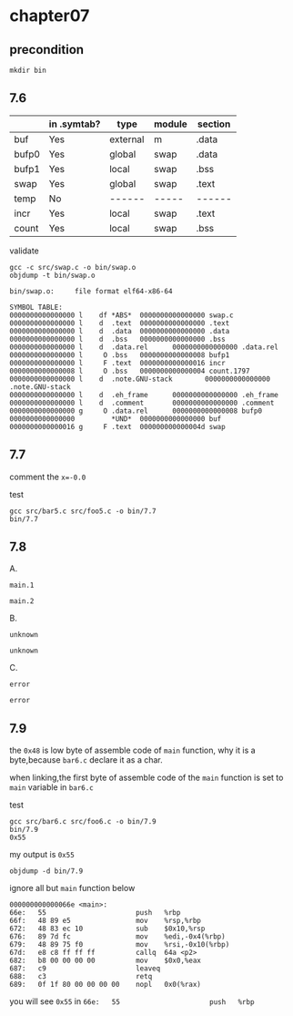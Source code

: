 # chapter07

## precondition
````shell
mkdir bin
````

## 7.6

|    |in .symtab?| type | module | section |
|----|-----------|------|--------|---------|
|buf |     Yes   |external|m       | .data   |
|bufp0|    Yes   |global|swap    | .data   |
|bufp1|    Yes   |local |swap    | .bss    |
|swap|     Yes   |global|swap    | .text   |
|temp|     No    |------|-----   | ------  |
|incr|     Yes   |local |swap    | .text   |
|count|    Yes   |local |swap    | .bss    |

validate

    gcc -c src/swap.c -o bin/swap.o
    objdump -t bin/swap.o

    bin/swap.o:     file format elf64-x86-64

    SYMBOL TABLE:
    0000000000000000 l    df *ABS*  0000000000000000 swap.c
    0000000000000000 l    d  .text  0000000000000000 .text
    0000000000000000 l    d  .data  0000000000000000 .data
    0000000000000000 l    d  .bss   0000000000000000 .bss
    0000000000000000 l    d  .data.rel      0000000000000000 .data.rel
    0000000000000000 l     O .bss   0000000000000008 bufp1
    0000000000000000 l     F .text  0000000000000016 incr
    0000000000000008 l     O .bss   0000000000000004 count.1797
    0000000000000000 l    d  .note.GNU-stack        0000000000000000 .note.GNU-stack
    0000000000000000 l    d  .eh_frame      0000000000000000 .eh_frame
    0000000000000000 l    d  .comment       0000000000000000 .comment
    0000000000000000 g     O .data.rel      0000000000000008 bufp0
    0000000000000000         *UND*  0000000000000000 buf
    0000000000000016 g     F .text  000000000000004d swap


## 7.7

comment the `x=-0.0`

test

    gcc src/bar5.c src/foo5.c -o bin/7.7
    bin/7.7

## 7.8

A.

    main.1

    main.2

B.

    unknown

    unknown

C.

    error

    error


## 7.9

the `0x48` is low byte of assemble code of `main` function, why it is a byte,because `bar6.c` declare it as a char.

when linking,the first byte of assemble code of the `main` function  is set to `main` variable in `bar6.c`

test

    gcc src/bar6.c src/foo6.c -o bin/7.9
    bin/7.9
    0x55

my output is `0x55`

    objdump -d bin/7.9

ignore all but `main` function below

    000000000000066e <main>:
    66e:   55                      push   %rbp
    66f:   48 89 e5                mov    %rsp,%rbp
    672:   48 83 ec 10             sub    $0x10,%rsp
    676:   89 7d fc                mov    %edi,-0x4(%rbp)
    679:   48 89 75 f0             mov    %rsi,-0x10(%rbp)
    67d:   e8 c8 ff ff ff          callq  64a <p2>
    682:   b8 00 00 00 00          mov    $0x0,%eax
    687:   c9                      leaveq
    688:   c3                      retq
    689:   0f 1f 80 00 00 00 00    nopl   0x0(%rax)

you will see `0x55` in `66e:   55                      push   %rbp`
